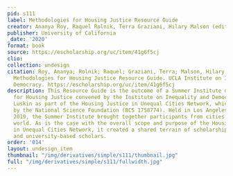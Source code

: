 ```yaml
---
pid: s111
label: Methodologies for Housing Justice Resource Guide
creator: Ananya Roy, Raquel Rolnik, Terra Graziani, Hilary Malson (editors)
publisher: University of California
_date: '2020'
format: book
source: https://escholarship.org/uc/item/41g6f5cj
clio:
collection: undesign
citation: Roy, Ananya; Rolnik; Raquel; Graziani, Terra; Malson, Hilary, editors. 2020.
  Methodologies for Housing Justice Resource Guide. UCLA Institute on Inequality and
  Democracy. https://escholarship.org/uc/item/41g6f5cj
description: This Resource Guide is the outcome of a Summer Institute on Methodologies
  for Housing Justice convened by the Institute on Inequality and Democracy at UCLA
  Luskin as part of the Housing Justice in Unequal Cities Network, which is supported
  by the National Science Foundation (BCS 1758774). Held in Los Angeles in August
  2019, the Summer Institute brought together participants from cities around the
  world. As is the case with the overall scope and purpose of the Housing Justice
  in Unequal Cities Network, it created a shared terrain of scholarship for movement-based
  and university-based scholars.
order: '014'
layout: undesign_item
thumbnail: "/img/derivatives/simple/s111/thumbnail.jpg"
full: "/img/derivatives/simple/s111/fullwidth.jpg"
---
```

